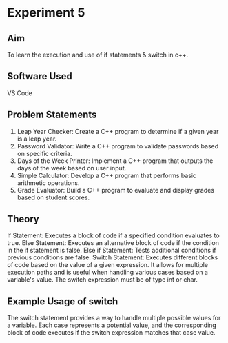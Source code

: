 # Experiment 5
## Aim
To learn the execution and use of if statements & switch in c++.

## Software Used
VS Code

## Problem Statements
1. Leap Year Checker: Create a C++ program to determine if a given year is a leap year.
2. Password Validator: Write a C++ program to validate passwords based on specific criteria.
3. Days of the Week Printer: Implement a C++ program that outputs the days of the week based on user input.
4. Simple Calculator: Develop a C++ program that performs basic arithmetic operations.
5. Grade Evaluator: Build a C++ program to evaluate and display grades based on student scores.

## Theory
If Statement: Executes a block of code if a specified condition evaluates to true.
Else Statement: Executes an alternative block of code if the condition in the if statement is false.
Else if Statement: Tests additional conditions if previous conditions are false.
Switch Statement: Executes different blocks of code based on the value of a given expression. It allows for multiple execution paths and is useful when handling various cases based on a variable's value. The switch expression must be of type int or char.
## Example Usage of switch
The switch statement provides a way to handle multiple possible values for a variable. Each case represents a potential value, and the corresponding block of code executes if the switch expression matches that case value.
